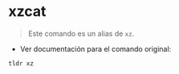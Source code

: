 # xzcat

> Este comando es un alias de `xz`.

- Ver documentación para el comando original:

`tldr xz`
